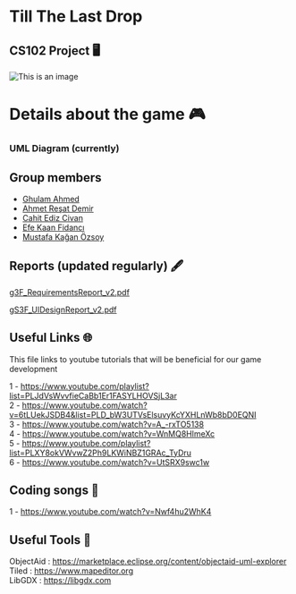 # Till The Last Drop
## CS102 Project 🖥️

![This is an image](https://github.com/cat-milk/Anime-Girls-Holding-Programming-Books/blob/master/Java/Hayasaka_Holding_Android_Java.png)

# Details about the game 🎮

### UML Diagram (currently)



## Group members
- [Ghulam Ahmed](https://github.com/gahme)
- [Ahmet Reşat Demir](https://github.com/ahmetde)
- [Cahit Ediz Civan](https://github.com/Edizc)
- [Efe Kaan Fidancı](https://github.com/EfeKN)
- [Mustafa Kağan Özsoy](https://github.com/mkaganozsoy)

## Reports (updated regularly) 🖋️

[g3F_RequirementsReport_v2.pdf](https://github.com/gahme/ttld/files/8550038/g3F_RequirementsReport_v2.pdf)

[gS3F_UIDesignReport_v2.pdf](https://github.com/gahme/ttld/files/8550039/gS3F_UIDesignReport_v2.pdf)

## Useful Links 🌐

This file links to youtube tutorials that will be beneficial for our game development

1 - https://www.youtube.com/playlist?list=PLJdVsWvvfieCaBb1Er1FASYLHOVSjL3ar <br />
2 - https://www.youtube.com/watch?v=6tLUekJSDB4&list=PLD_bW3UTVsElsuvyKcYXHLnWb8bD0EQNI <br />
3 - https://www.youtube.com/watch?v=A_-rxTO5138 <br />
4 - https://www.youtube.com/watch?v=WnMQ8HlmeXc <br />
5 - https://www.youtube.com/playlist?list=PLXY8okVWvwZ2Ph9LKWiNBZ1GRAc_TyDru <br />
6 - https://www.youtube.com/watch?v=UtSRX9swc1w <br />

## Coding songs 🎵

1 - https://www.youtube.com/watch?v=Nwf4hu2WhK4

## Useful Tools 🧰

ObjectAid : https://marketplace.eclipse.org/content/objectaid-uml-explorer <br />
Tiled : https://www.mapeditor.org <br />
LibGDX : https://libgdx.com <br />
